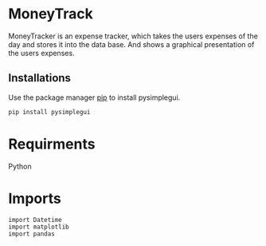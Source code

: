 # MoneyTrack
MoneyTracker is an expense tracker, which takes the users 
expenses of the day and stores it into the data base.
And shows a graphical presentation of the
users expenses.

## Installations
Use the package manager [pip](https://pip.pypa.io/en/stable/) to install pysimplegui.

```bash
pip install pysimplegui
```

# Requirments
Python

# Imports
```
import Datetime
import matplotlib
import pandas
```



